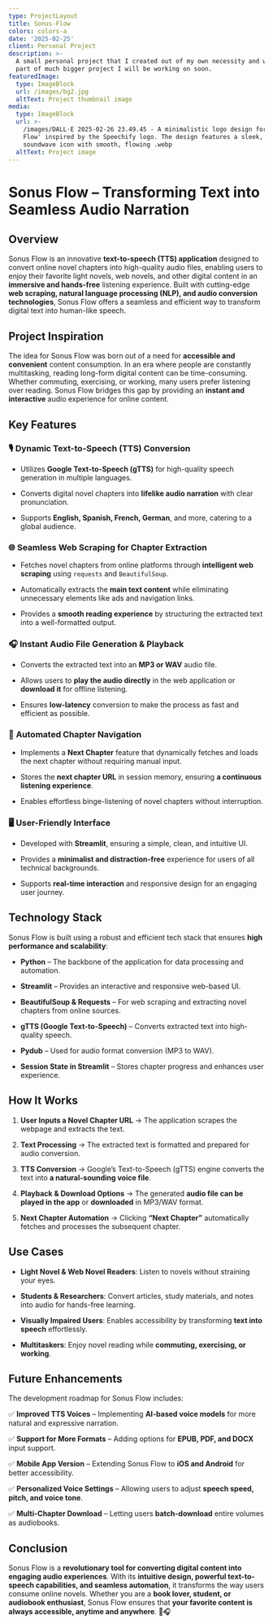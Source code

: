 ```yaml
---
type: ProjectLayout
title: Sonus-Flow
colors: colors-a
date: '2025-02-25'
client: Personal Project
description: >-
  A small personal project that I created out of my own necessity and will be
  part of much bigger project I will be working on soon.
featuredImage:
  type: ImageBlock
  url: /images/bg2.jpg
  altText: Project thumbnail image
media:
  type: ImageBlock
  url: >-
    /images/DALL·E 2025-02-26 23.49.45 - A minimalistic logo design for 'Sonus
    Flow' inspired by the Speechify logo. The design features a sleek, abstract
    soundwave icon with smooth, flowing .webp
  altText: Project image
---
```

# **Sonus Flow – Transforming Text into Seamless Audio Narration**

## **Overview**

Sonus Flow is an innovative **text-to-speech (TTS) application** designed to convert online novel chapters into high-quality audio files, enabling users to enjoy their favorite light novels, web novels, and other digital content in an **immersive and hands-free** listening experience. Built with cutting-edge **web scraping, natural language processing (NLP), and audio conversion technologies**, Sonus Flow offers a seamless and efficient way to transform digital text into human-like speech.

## **Project Inspiration**

The idea for Sonus Flow was born out of a need for **accessible and convenient** content consumption. In an era where people are constantly multitasking, reading long-form digital content can be time-consuming. Whether commuting, exercising, or working, many users prefer listening over reading. Sonus Flow bridges this gap by providing an **instant and interactive** audio experience for online content.

## **Key Features**

### 🎙 **Dynamic Text-to-Speech (TTS) Conversion**

*   Utilizes **Google Text-to-Speech (gTTS)** for high-quality speech generation in multiple languages.

*   Converts digital novel chapters into **lifelike audio narration** with clear pronunciation.

*   Supports **English, Spanish, French, German**, and more, catering to a global audience.

### 🌐 **Seamless Web Scraping for Chapter Extraction**

*   Fetches novel chapters from online platforms through **intelligent web scraping** using `requests` and `BeautifulSoup`.

*   Automatically extracts the **main text content** while eliminating unnecessary elements like ads and navigation links.

*   Provides a **smooth reading experience** by structuring the extracted text into a well-formatted output.

### 🎧 **Instant Audio File Generation & Playback**

*   Converts the extracted text into an **MP3 or WAV** audio file.

*   Allows users to **play the audio directly** in the web application or **download it** for offline listening.

*   Ensures **low-latency** conversion to make the process as fast and efficient as possible.

### 🔄 **Automated Chapter Navigation**

*   Implements a **Next Chapter** feature that dynamically fetches and loads the next chapter without requiring manual input.

*   Stores the **next chapter URL** in session memory, ensuring **a continuous listening experience**.

*   Enables effortless binge-listening of novel chapters without interruption.

### 🖥 **User-Friendly Interface**

*   Developed with **Streamlit**, ensuring a simple, clean, and intuitive UI.

*   Provides a **minimalist and distraction-free** experience for users of all technical backgrounds.

*   Supports **real-time interaction** and responsive design for an engaging user journey.

## **Technology Stack**

Sonus Flow is built using a robust and efficient tech stack that ensures **high performance and scalability**:

*   **Python** – The backbone of the application for data processing and automation.

*   **Streamlit** – Provides an interactive and responsive web-based UI.

*   **BeautifulSoup & Requests** – For web scraping and extracting novel chapters from online sources.

*   **gTTS (Google Text-to-Speech)** – Converts extracted text into high-quality speech.

*   **Pydub** – Used for audio format conversion (MP3 to WAV).

*   **Session State in Streamlit** – Stores chapter progress and enhances user experience.

## **How It Works**

1.  **User Inputs a Novel Chapter URL** → The application scrapes the webpage and extracts the text.

2.  **Text Processing** → The extracted text is formatted and prepared for audio conversion.

3.  **TTS Conversion** → Google’s Text-to-Speech (gTTS) engine converts the text into **a natural-sounding voice file**.

4.  **Playback & Download Options** → The generated **audio file can be played in the app** or **downloaded** in MP3/WAV format.

5.  **Next Chapter Automation** → Clicking **“Next Chapter”** automatically fetches and processes the subsequent chapter.

## **Use Cases**

*   **Light Novel & Web Novel Readers**: Listen to novels without straining your eyes.

*   **Students & Researchers**: Convert articles, study materials, and notes into audio for hands-free learning.

*   **Visually Impaired Users**: Enables accessibility by transforming **text into speech** effortlessly.

*   **Multitaskers**: Enjoy novel reading while **commuting, exercising, or working**.

## **Future Enhancements**

The development roadmap for Sonus Flow includes:

✅ **Improved TTS Voices** – Implementing **AI-based voice models** for more natural and expressive narration.

✅ **Support for More Formats** – Adding options for **EPUB, PDF, and DOCX** input support.

✅ **Mobile App Version** – Extending Sonus Flow to **iOS and Android** for better accessibility.

✅ **Personalized Voice Settings** – Allowing users to adjust **speech speed, pitch, and voice tone**.

✅ **Multi-Chapter Download** – Letting users **batch-download** entire volumes as audiobooks.

## **Conclusion**

Sonus Flow is a **revolutionary tool for converting digital content into engaging audio experiences**. With its **intuitive design, powerful text-to-speech capabilities, and seamless automation**, it transforms the way users consume online novels. Whether you are a **book lover, student, or audiobook enthusiast**, Sonus Flow ensures that **your favorite content is always accessible, anytime and anywhere**. 🚀🎧
